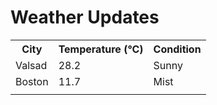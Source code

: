 # Weather Updates

<!-- WEATHER-UPDATE-START -->
<table><tr><th>City</th><th>Temperature (°C)</th><th>Condition</th></tr><tr><td>Valsad</td><td>28.2</td><td>Sunny</td></tr><tr><td>Boston</td><td>11.7</td><td>Mist</td></tr><tr><td></td><td></td><td></td></tr></table>
<!-- WEATHER-UPDATE-END -->
